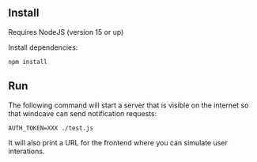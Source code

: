 ## Install

Requires NodeJS (version 15 or up)

Install dependencies:

    npm install

## Run

The following command will start a server that is visible on the internet so that windcave can send notification requests:

    AUTH_TOKEN=XXX ./test.js

It will also print a URL for the frontend where you can simulate user interations.
